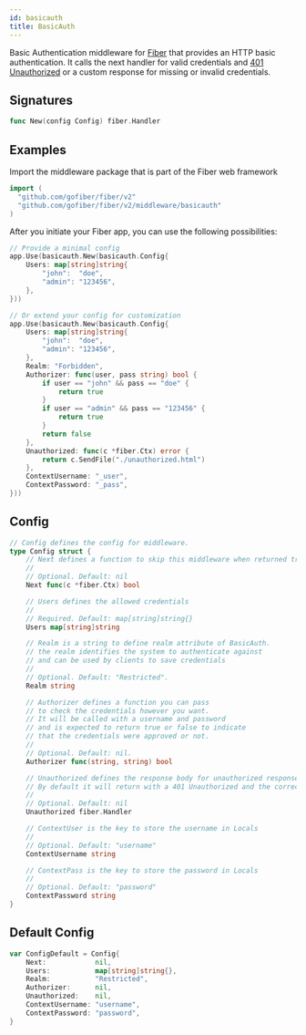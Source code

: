 ```yaml
---
id: basicauth
title: BasicAuth
---
```


Basic Authentication middleware for [Fiber](https://github.com/gofiber/fiber) that provides an HTTP basic authentication. It calls the next handler for valid credentials and [401 Unauthorized](https://developer.mozilla.org/en-US/docs/Web/HTTP/Status/401) or a custom response for missing or invalid credentials.

## Signatures

```go
func New(config Config) fiber.Handler
```

## Examples

Import the middleware package that is part of the Fiber web framework

```go
import (
  "github.com/gofiber/fiber/v2"
  "github.com/gofiber/fiber/v2/middleware/basicauth"
)
```

After you initiate your Fiber app, you can use the following possibilities:

```go
// Provide a minimal config
app.Use(basicauth.New(basicauth.Config{
    Users: map[string]string{
        "john":  "doe",
        "admin": "123456",
    },
}))

// Or extend your config for customization
app.Use(basicauth.New(basicauth.Config{
    Users: map[string]string{
        "john":  "doe",
        "admin": "123456",
    },
    Realm: "Forbidden",
    Authorizer: func(user, pass string) bool {
        if user == "john" && pass == "doe" {
            return true
        }
        if user == "admin" && pass == "123456" {
            return true
        }
        return false
    },
    Unauthorized: func(c *fiber.Ctx) error {
        return c.SendFile("./unauthorized.html")
    },
    ContextUsername: "_user",
    ContextPassword: "_pass",
}))
```

## Config

```go
// Config defines the config for middleware.
type Config struct {
    // Next defines a function to skip this middleware when returned true.
    //
    // Optional. Default: nil
    Next func(c *fiber.Ctx) bool

    // Users defines the allowed credentials
    //
    // Required. Default: map[string]string{}
    Users map[string]string

    // Realm is a string to define realm attribute of BasicAuth.
    // the realm identifies the system to authenticate against
    // and can be used by clients to save credentials
    //
    // Optional. Default: "Restricted".
    Realm string

    // Authorizer defines a function you can pass
    // to check the credentials however you want.
    // It will be called with a username and password
    // and is expected to return true or false to indicate
    // that the credentials were approved or not.
    //
    // Optional. Default: nil.
    Authorizer func(string, string) bool

    // Unauthorized defines the response body for unauthorized responses.
    // By default it will return with a 401 Unauthorized and the correct WWW-Auth header
    //
    // Optional. Default: nil
    Unauthorized fiber.Handler

    // ContextUser is the key to store the username in Locals
    //
    // Optional. Default: "username"
    ContextUsername string

    // ContextPass is the key to store the password in Locals
    //
    // Optional. Default: "password"
    ContextPassword string
}
```

## Default Config

```go
var ConfigDefault = Config{
    Next:            nil,
    Users:           map[string]string{},
    Realm:           "Restricted",
    Authorizer:      nil,
    Unauthorized:    nil,
    ContextUsername: "username",
    ContextPassword: "password",
}
```
